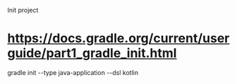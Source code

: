 Init project

# https://docs.gradle.org/current/userguide/part1_gradle_init.html

gradle init --type java-application  --dsl kotlin
